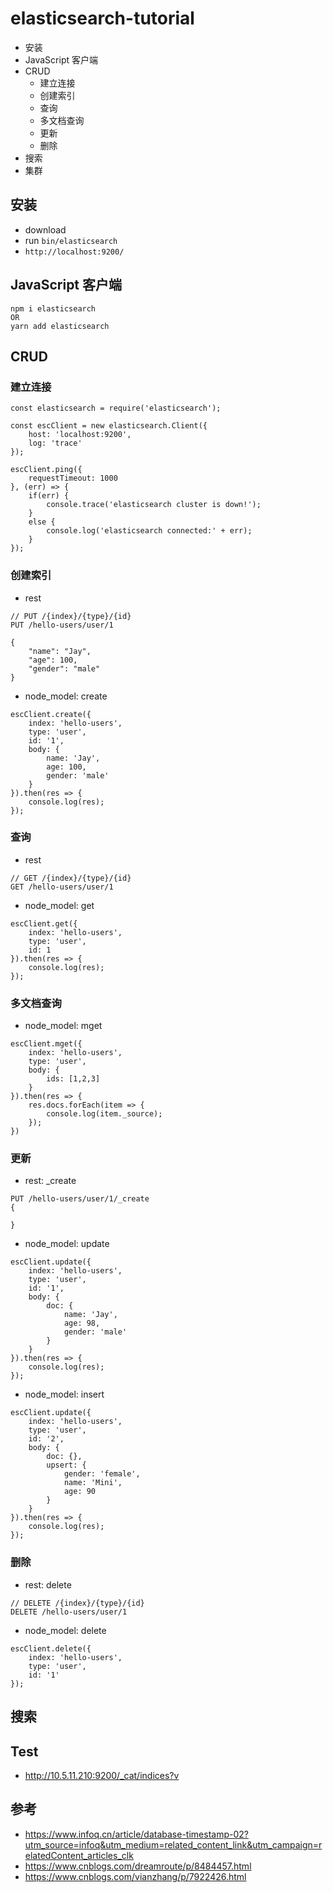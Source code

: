 # elasticsearch-tutorial

* 安装
* JavaScript 客户端
* CRUD
    * 建立连接
    * 创建索引
    * 查询
    * 多文档查询
    * 更新
    * 删除
* 搜索
* 集群

## 安装

* download
* run `bin/elasticsearch`
* `http://localhost:9200/`

## JavaScript 客户端

```
npm i elasticsearch
OR
yarn add elasticsearch
```

## CRUD

### 建立连接

```
const elasticsearch = require('elasticsearch');

const escClient = new elasticsearch.Client({
    host: 'localhost:9200',
    log: 'trace'
});

escClient.ping({
    requestTimeout: 1000
}, (err) => {
    if(err) {
        console.trace('elasticsearch cluster is down!');
    }
    else {
        console.log('elasticsearch connected:' + err);
    }
});
```

### 创建索引

* rest
```
// PUT /{index}/{type}/{id}
PUT /hello-users/user/1

{
    "name": "Jay",
    "age": 100,
    "gender": "male"
}
```

* node_model: create
```
escClient.create({
    index: 'hello-users',
    type: 'user',
    id: '1',
    body: {
        name: 'Jay',
        age: 100,
        gender: 'male'
    }
}).then(res => {
    console.log(res);
});
```

### 查询

* rest
```
// GET /{index}/{type}/{id}
GET /hello-users/user/1
```

* node_model: get
```
escClient.get({
    index: 'hello-users',
    type: 'user',
    id: 1
}).then(res => {
    console.log(res);
});
```

### 多文档查询

* node_model: mget
```
escClient.mget({
    index: 'hello-users',
    type: 'user',
    body: {
        ids: [1,2,3]
    }
}).then(res => {
    res.docs.forEach(item => {
        console.log(item._source);
    });
})
```

### 更新

* rest: _create
```
PUT /hello-users/user/1/_create
{

}
```

* node_model: update
```
escClient.update({
    index: 'hello-users',
    type: 'user',
    id: '1',
    body: {
        doc: {
            name: 'Jay',
            age: 98,
            gender: 'male'
        }
    }
}).then(res => {
    console.log(res);
});
```

* node_model: insert
```
escClient.update({
    index: 'hello-users',
    type: 'user',
    id: '2',
    body: {
        doc: {},
        upsert: {
            gender: 'female',
            name: 'Mini',
            age: 90
        }
    }
}).then(res => {
    console.log(res);
});
```

### 删除

* rest: delete
```
// DELETE /{index}/{type}/{id}
DELETE /hello-users/user/1
```

* node_model: delete
```
escClient.delete({
    index: 'hello-users',
    type: 'user',
    id: '1'
});
```

## 搜索

## Test

* http://10.5.11.210:9200/_cat/indices?v

## 参考

* https://www.infoq.cn/article/database-timestamp-02?utm_source=infoq&utm_medium=related_content_link&utm_campaign=relatedContent_articles_clk
* https://www.cnblogs.com/dreamroute/p/8484457.html
* https://www.cnblogs.com/vianzhang/p/7922426.html
